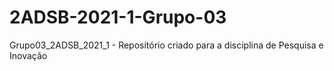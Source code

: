 # 2ADSB-2021-1-Grupo-03
Grupo03_2ADSB_2021_1 - Repositório criado para a disciplina de Pesquisa e Inovação
